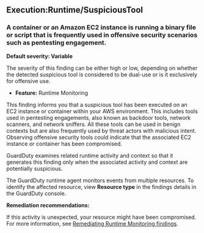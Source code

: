 Execution:Runtime/SuspiciousTool
--------------------------------


### A container or an Amazon EC2 instance is running a binary file or script that is frequently used in offensive security scenarios such as pentesting engagement.


**Default severity: Variable**


The severity of this finding can be either high or low, depending on whether the detected suspicious tool is considered to be dual\-use or is it exclusively for offensive use.


 * **Feature:** Runtime Monitoring

This finding informs you that a suspicious tool has been executed on an EC2 instance or container within your AWS environment. This includes tools used in pentesting engagements, also known as backdoor tools, network scanners, and network sniffers. All these tools can be used in benign contexts but are also frequently used by threat actors with malicious intent. Observing offensive security tools could indicate that the associated EC2 instance or container has been compromised. 


GuardDuty examines related runtime activity and context so that it generates this finding only when the associated activity and context are potentially suspicious.


The GuardDuty runtime agent monitors events from multiple resources. To identify the affected resource, view **Resource type** in the findings details in the GuardDuty console.


**Remediation recommendations:**


If this activity is unexpected, your resource might have been compromised. For more information, see [Remediating Runtime Monitoring findings](https://docs.aws.amazon.com/guardduty/latest/ug/guardduty-remediate-runtime-monitoring.html).

